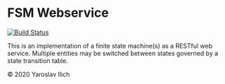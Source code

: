 # FSM Webservice 

[![Build Status](https://travis-ci.org/divijan/fsm-test-assignment.svg?branch=master)](https://travis-ci.org/divijan/fsm-test-assignment)

This is an implementation of a finite state machine(s) as a RESTful web service. Multiple entities may be switched 
between states governed by a state transition table.

© 2020 Yaroslav Ilich
